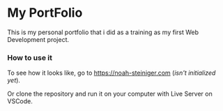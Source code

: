 # My PortFolio

This is my personal portfolio that i did as a training as my first Web Development project.

### How to use it

To see how it looks like, go to https://noah-steiniger.com (*isn't initialized yet*).

Or clone the repository and run it on your computer with Live Server on VSCode.



